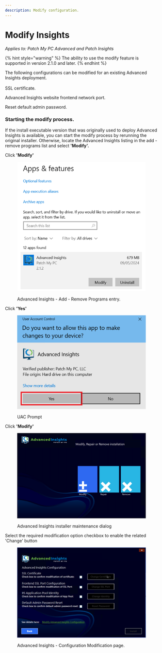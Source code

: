 ```yaml
---
description: Modify configuration.
---
```


# Modify Insights

_Applies to: Patch My PC Advanced and Patch Insights_

{% hint style="warning" %}
The ability to use the modify feature is supported in version 2.1.0 and later.
{% endhint %}

The following configurations can be modified for an existing Advanced Insights deployment.\
\
SSL certificate.

Advanced Insights website frontend network port.

Reset default admin password.

### **Starting the modify process.** <a href="#starting-the-modify-process" id="starting-the-modify-process"></a>

If the install executable version that was originally used to deploy Advanced Insights is available, you can start the modify process by rerunning the original installer. Otherwise, locate the Advanced Insights listing in the add - remove programs list and select **'Modify'.**

Click **'Modify'**

<figure><img src="../../_images/gitbook/image%20%28716%29.png" alt=""><figcaption><p>Advanced Insights - Add - Remove Programs entry.</p></figcaption></figure>

Click **'Yes'**

<figure><img src="../../_images/gitbook/image%20%28717%29.png" alt=""><figcaption><p>UAC Prompt</p></figcaption></figure>

Click **'Modify'**

<figure><img src="../../_images/gitbook/image%20%28718%29.png" alt=""><figcaption><p>Advanced Insights installer maintenance dialog</p></figcaption></figure>

Select the required modification option checkbox to enable the related 'Change' button

<figure><img src="../../_images/gitbook/vmconnect_w0AaMZPkHy.png" alt=""><figcaption><p>Advanced Insights - Configuration Modification page.</p></figcaption></figure>
